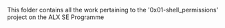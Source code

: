 This folder contains all the work pertaining to the '0x01-shell_permissions' project on the ALX SE Programme
